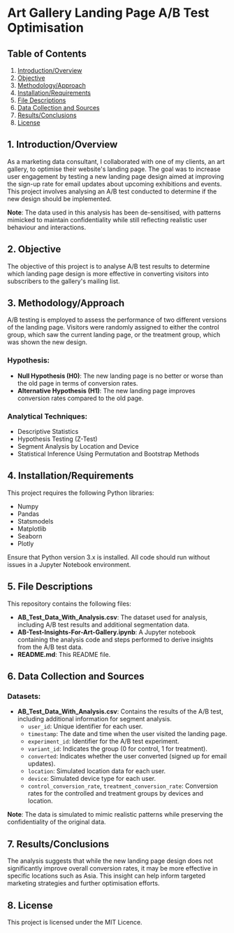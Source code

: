 # Art Gallery Landing Page A/B Test Optimisation

## Table of Contents
1. [Introduction/Overview](#introductionoverview)
2. [Objective](#objective)
3. [Methodology/Approach](#methodologyapproach)
4. [Installation/Requirements](#installationrequirements)
5. [File Descriptions](#file-descriptions)
6. [Data Collection and Sources](#data-collection-and-sources)
7. [Results/Conclusions](#resultsconclusions)
8. [License](#license)

## 1. Introduction/Overview
As a marketing data consultant, I collaborated with one of my clients, an art gallery, to optimise their website's landing page. The goal was to increase user engagement by testing a new landing page design aimed at improving the sign-up rate for email updates about upcoming exhibitions and events. This project involves analysing an A/B test conducted to determine if the new design should be implemented.

**Note**: The data used in this analysis has been de-sensitised, with patterns mimicked to maintain confidentiality while still reflecting realistic user behaviour and interactions.

## 2. Objective
The objective of this project is to analyse A/B test results to determine which landing page design is more effective in converting visitors into subscribers to the gallery's mailing list.

## 3. Methodology/Approach
A/B testing is employed to assess the performance of two different versions of the landing page. Visitors were randomly assigned to either the control group, which saw the current landing page, or the treatment group, which was shown the new design.

### Hypothesis:
- **Null Hypothesis (H0)**: The new landing page is no better or worse than the old page in terms of conversion rates.
- **Alternative Hypothesis (H1)**: The new landing page improves conversion rates compared to the old page.

### Analytical Techniques:
- Descriptive Statistics
- Hypothesis Testing (Z-Test)
- Segment Analysis by Location and Device
- Statistical Inference Using Permutation and Bootstrap Methods

## 4. Installation/Requirements
This project requires the following Python libraries:

- Numpy
- Pandas
- Statsmodels
- Matplotlib
- Seaborn
- Plotly

Ensure that Python version 3.x is installed. All code should run without issues in a Jupyter Notebook environment.

## 5. File Descriptions
This repository contains the following files:

- **AB_Test_Data_With_Analysis.csv**: The dataset used for analysis, including A/B test results and additional segmentation data.
- **AB-Test-Insights-For-Art-Gallery.ipynb**: A Jupyter notebook containing the analysis code and steps performed to derive insights from the A/B test data.
- **README.md**: This README file.

## 6. Data Collection and Sources
### Datasets:
- **AB_Test_Data_With_Analysis.csv**: Contains the results of the A/B test, including additional information for segment analysis.
  - `user_id`: Unique identifier for each user.
  - `timestamp`: The date and time when the user visited the landing page.
  - `experiment_id`: Identifier for the A/B test experiment.
  - `variant_id`: Indicates the group (0 for control, 1 for treatment).
  - `converted`: Indicates whether the user converted (signed up for email updates).
  - `location`: Simulated location data for each user.
  - `device`: Simulated device type for each user.
  - `control_conversion_rate`, `treatment_conversion_rate`: Conversion rates for the controlled and treatment groups by devices and location.

**Note**: The data is simulated to mimic realistic patterns while preserving the confidentiality of the original data.

## 7. Results/Conclusions
The analysis suggests that while the new landing page design does not significantly improve overall conversion rates, it may be more effective in specific locations such as Asia. This insight can help inform targeted marketing strategies and further optimisation efforts.

## 8. License
This project is licensed under the MIT Licence.

